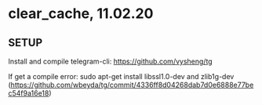 # clear_cache, 11.02.20

## SETUP
Install and compile telegram-cli:
https://github.com/vysheng/tg

If get a compile error:
sudo apt-get install libssl1.0-dev and zlib1g-dev
(https://github.com/wbeyda/tg/commit/4336ff8d04268dab7d0e6888e77bec54f9a16e18)